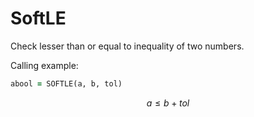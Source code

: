 # SoftLE

Check lesser than or equal to inequality of two numbers.

Calling example:

```fortran
abool = SOFTLE(a, b, tol)
```

$$
a \le b + tol  
$$


